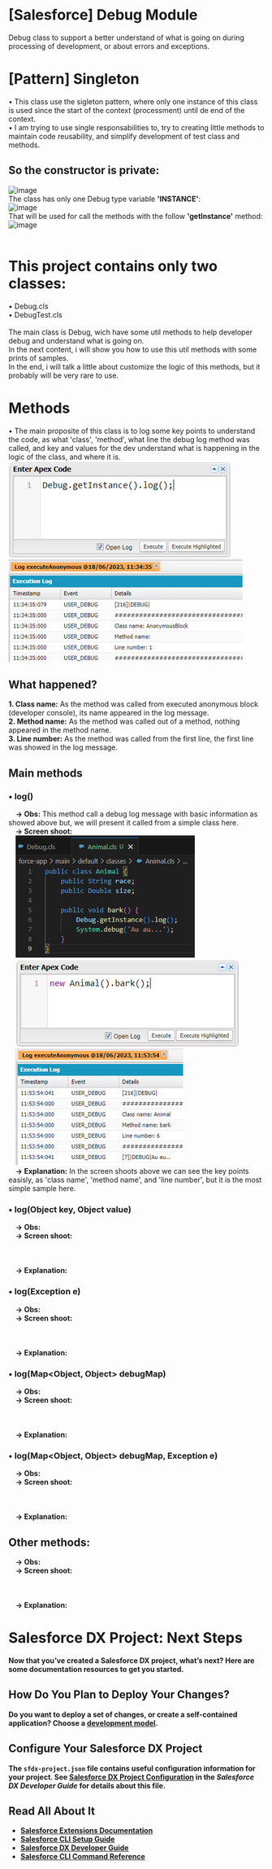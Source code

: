 # [Salesforce] Debug Module
Debug class to support a better understand of what is going on during processing of development, or about errors and exceptions.<br>

# [Pattern] Singleton
• This class use the sigleton pattern, where only one instance of this class is used since the start of the context (processment) until de end of the context.<br>
• I am trying to use single responsabilities to, try to creating little methods to maintain code reusability, and simplify development of test class and methods.<br>
## So the constructor is private:<br>
![image](https://github.com/fernandorrmartins/salesforce-debug-module/assets/32397071/0c838ed9-90a3-4c7e-83fd-c2159a44485f)<br>
The class has only one Debug type variable <b>'INSTANCE'</b>:<br>
![image](https://github.com/fernandorrmartins/salesforce-debug-module/assets/32397071/2d71e8b2-2074-4850-af98-361b8145ec78)<br>
That will be used for call the methods with the follow <b>'getInstance'</b> method:<br>
![image](https://github.com/fernandorrmartins/salesforce-debug-module/assets/32397071/697efa95-b436-4393-88c1-f70d5d669a5e)<br>
<br>

# This project contains only two classes:<br>
• Debug.cls<br>
• DebugTest.cls<br>
<br>
The main class is Debug, wich have some util methods to help developer debug and understand what is going on.<br>
In the next content, i will show you how to use this util methods with some prints of samples.<br>
In the end, i will talk a little about customize the logic of this methods, but it probably will be very rare to use.<br>

# Methods
• The main proposite of this class is to log some key points to understand the code, as what 'class', 'method', what line the debug log method was called, and key and values for the dev understand what is happening in the logic of the class, and where it is.<br>
![Alt text](image.png)<br>
![Alt text](image-1.png)<br>
## What happened?
<b>1. Class name:</b> As the method was called from executed anonymous block (developer console), its name appeared in the log message.<br>
<b>2. Method name:</b> As the method was called out of a method, nothing appeared in the method name.<br>
<b>3. Line number:</b> As the method was called from the first line, the first line was showed in the log message.
## Main methods
### • log()
&emsp;<b>→ Obs:</b> This method call a debug log message with basic information as showed above but, we will present it called from a simple class here.
<br>&emsp;<b>→ Screen shoot:</b>
<br>&emsp;![Alt text](image-5.png)
<br>&emsp;![Alt text](image-6.png)
<br>&emsp;![Alt text](image-2.png)
<br>&emsp;<b>→ Explanation:</b> In the screen shoots above we can see the key points easisly, as 'class name', 'method name', and 'line number', but it is the most simple sample here.<br>
### • log(Object key, Object value)
&emsp;<b>→ Obs:</b> 
<br>&emsp;<b>→ Screen shoot:
<br>&emsp;
<br>&emsp;
<br>&emsp;
<br>&emsp;<b>→ Explanation:</b> 
### • log(Exception e)
&emsp;<b>→ Obs:</b> 
<br>&emsp;<b>→ Screen shoot:
<br>&emsp;
<br>&emsp;
<br>&emsp;
<br>&emsp;<b>→ Explanation:</b> 
### • log(Map<Object, Object> debugMap)
&emsp;<b>→ Obs:</b> 
<br>&emsp;<b>→ Screen shoot:
<br>&emsp;
<br>&emsp;
<br>&emsp;
<br>&emsp;<b>→ Explanation:</b> 
### • log(Map<Object, Object> debugMap, Exception e)
&emsp;<b>→ Obs:</b> 
<br>&emsp;<b>→ Screen shoot:
<br>&emsp;
<br>&emsp;
<br>&emsp;
<br>&emsp;<b>→ Explanation:</b> 

## Other methods:
&emsp;<b>→ Obs:</b> 
<br>&emsp;<b>→ Screen shoot:
<br>&emsp;
<br>&emsp;
<br>&emsp;
<br>&emsp;<b>→ Explanation:</b> 


# Salesforce DX Project: Next Steps

Now that you’ve created a Salesforce DX project, what’s next? Here are some documentation resources to get you started.

## How Do You Plan to Deploy Your Changes?

Do you want to deploy a set of changes, or create a self-contained application? Choose a [development model](https://developer.salesforce.com/tools/vscode/en/user-guide/development-models).

## Configure Your Salesforce DX Project

The `sfdx-project.json` file contains useful configuration information for your project. See [Salesforce DX Project Configuration](https://developer.salesforce.com/docs/atlas.en-us.sfdx_dev.meta/sfdx_dev/sfdx_dev_ws_config.htm) in the _Salesforce DX Developer Guide_ for details about this file.

## Read All About It

- [Salesforce Extensions Documentation](https://developer.salesforce.com/tools/vscode/)
- [Salesforce CLI Setup Guide](https://developer.salesforce.com/docs/atlas.en-us.sfdx_setup.meta/sfdx_setup/sfdx_setup_intro.htm)
- [Salesforce DX Developer Guide](https://developer.salesforce.com/docs/atlas.en-us.sfdx_dev.meta/sfdx_dev/sfdx_dev_intro.htm)
- [Salesforce CLI Command Reference](https://developer.salesforce.com/docs/atlas.en-us.sfdx_cli_reference.meta/sfdx_cli_reference/cli_reference.htm)
